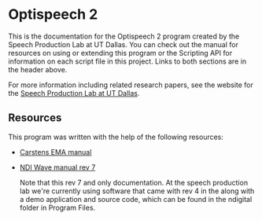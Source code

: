 # Optispeech 2

This is the documentation for the Optispeech 2 program created by the Speech Production Lab at UT Dallas. You can check out the manual for resources on using or extending this program or the Scripting API for information on each script file in this project. Links to both sections are in the header above. 

For more information including related research papers, see the website for the [Speech Production Lab at UT Dallas](https://www.utdallas.edu/speech-production-lab/research/optispeech/).

## Resources

This program was written with the help of the following resources:

- [Carstens EMA manual](http://www.ag500.de/manual/ag501/ag501-manual.pdf)

- [NDI Wave manual rev 7](https://support.ndigital.com/downloads/documents/guides/IL-1070187_rev_007.pdf)

	Note that this rev 7 and only documentation. At the speech production lab we're currently using software that came with rev 4 in the along with a demo application and source code, which can be found in the ndigital folder in Program Files.
